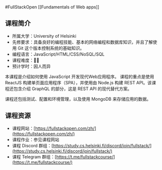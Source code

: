 #FullStackOpen
[[Fundamentals of Web apps]]

## 课程简介

- 所属大学：University of Helsinki
- 先修要求：具备良好的编程技能、基本的网络编程和数据库知识，并且了解使用 Git 这个版本控制系统的基础知识。
- 编程语言：JavaScript/HTML/CSS/NoSQL/SQL
- 课程难度：🌟🌟
- 预计学时：因人而异

本课程是介绍如何使用 JavaScript 开发现代Web应用程序。 课程的重点是使用 ReactJS 构建单页面应用程序（SPA），并使用由 Node.js 构建 REST API。该课程还包含介绍 GraphQL 的部分，这是 REST API 的现代替代方案。

课程还包括测试、配置和环境管理，以及使用 MongoDB 来存储应用的数据。

## 课程资源

- 课程网站：[https://fullstackopen.com/zh/](https://fullstackopen.com/zh/)
- 课程作业：参见课程网站
- 课程 Discord 群组：[https://study.cs.helsinki.fi/discord/join/fullstack/](https://study.cs.helsinki.fi/discord/join/fullstack/)
- 课程 Telegram 群组：[https://t.me/fullstackcourse/](https://t.me/fullstackcourse/)